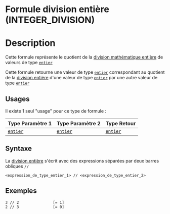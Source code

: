 # Formule division entière (INTEGER_DIVISION)
# Description
Cette formule représente le quotient de la [division mathématique entière][divison-entiere] de valeurs de type [`entier`][valeur-de-retour]

Cette formule retourne une valeur de type [`entier`][valeur-de-retour] correspondant au quotient de la [division entière][divison-entiere] d'une valeur de type [`entier`][valeur-de-retour] par une autre valeur de type [`entier`][valeur-de-retour] 

## Usages
Il existe 1 seul "usage" pour ce type de formule :

|Type Paramètre 1|Type Paramètre 2|Type Retour|
|----------------|----------------|-----------|
|[`entier`][valeur-de-retour]|[`entier`][valeur-de-retour]|[`entier`][valeur-de-retour]|

## Syntaxe
La [division entière][divison-entiere] s'écrit avec des expressions séparées par deux barres obliques `//`

    <expression_de_type_entier_1> // <expression_de_type_entier_2>

## Exemples
    3 // 2               [= 1]
    2 // 3               [= 0]
 

[valeur-de-retour]: ../../lexique.md#valeur-de-retour
[divison-entiere]: https://fr.wikipedia.org/wiki/Division_euclidienne